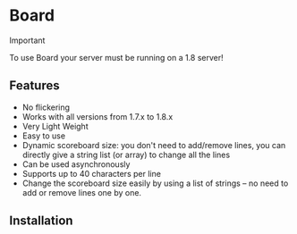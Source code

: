 # Board

> [!IMPORTANT]
> To use Board your server must be running on a 1.8 server!

## Features
* No flickering
* Works with all versions from 1.7.x to 1.8.x
* Very Light Weight
* Easy to use
* Dynamic scoreboard size: you don't need to add/remove lines, you can directly give a string list (or array) to change all the lines
* Can be used asynchronously
* Supports up to 40 characters per line
* Change the scoreboard size easily by using a list of strings – no need to add or remove lines one by one.

## Installation
